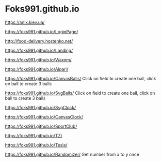 # Foks991.github.io

https://anix.kiev.ua/ 

https://foks991.github.io/LoginPage/

http://food-delivery.hostenko.net/

https://foks991.github.io/Landing/

https://foks991.github.io/Waxom/

https://foks991.github.io/Alpari/ 

https://foks991.github.io/CanvasBalls/ Click on field to create one ball, click on ball to create 3 balls

https://foks991.github.io/SvgBalls/ Click on field to create one ball, click on ball to create 3 balls

https://foks991.github.io/SvgClock/

https://foks991.github.io/CanvasClock/

https://foks991.github.io/SportClub/

https://foks991.github.io/TZ/

https://foks991.github.io/Tesla/

https://foks991.github.io/Randomizer/ Get number from x to y once
